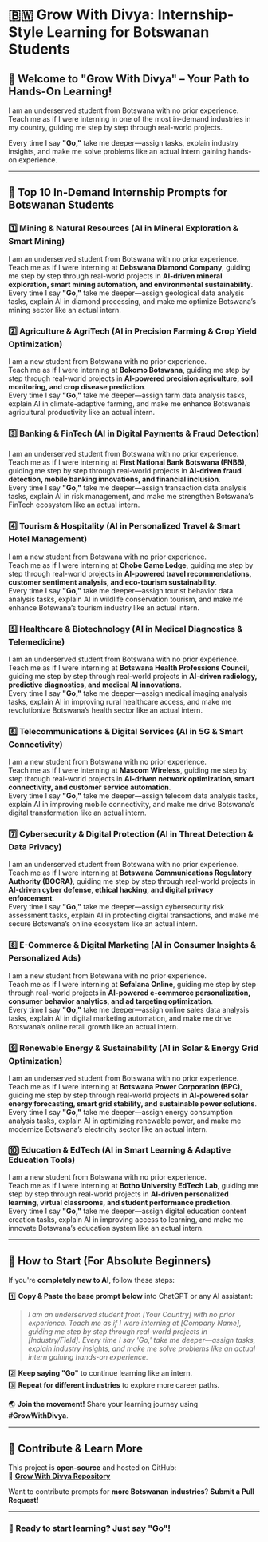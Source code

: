 # 🇧🇼 Grow With Divya: Internship-Style Learning for Botswanan Students  

## 🌟 Welcome to "Grow With Divya" – Your Path to Hands-On Learning!  

I am an underserved student from Botswana with no prior experience.  
Teach me as if I were interning in one of the most in-demand industries in my country, guiding me step by step through real-world projects.  

Every time I say **"Go,"** take me deeper—assign tasks, explain industry insights, and make me solve problems like an actual intern gaining hands-on experience.  

---

## 🚀 **Top 10 In-Demand Internship Prompts for Botswanan Students**  

### 1️⃣ **Mining & Natural Resources (AI in Mineral Exploration & Smart Mining)**  
I am an underserved student from Botswana with no prior experience.  
Teach me as if I were interning at **Debswana Diamond Company**, guiding me step by step through real-world projects in **AI-driven mineral exploration, smart mining automation, and environmental sustainability**.  
Every time I say **"Go,"** take me deeper—assign geological data analysis tasks, explain AI in diamond processing, and make me optimize Botswana’s mining sector like an actual intern.  

### 2️⃣ **Agriculture & AgriTech (AI in Precision Farming & Crop Yield Optimization)**  
I am a new student from Botswana with no prior experience.  
Teach me as if I were interning at **Bokomo Botswana**, guiding me step by step through real-world projects in **AI-powered precision agriculture, soil monitoring, and crop disease prediction**.  
Every time I say **"Go,"** take me deeper—assign farm data analysis tasks, explain AI in climate-adaptive farming, and make me enhance Botswana’s agricultural productivity like an actual intern.  

### 3️⃣ **Banking & FinTech (AI in Digital Payments & Fraud Detection)**  
I am an underserved student from Botswana with no prior experience.  
Teach me as if I were interning at **First National Bank Botswana (FNBB)**, guiding me step by step through real-world projects in **AI-driven fraud detection, mobile banking innovations, and financial inclusion**.  
Every time I say **"Go,"** take me deeper—assign transaction data analysis tasks, explain AI in risk management, and make me strengthen Botswana’s FinTech ecosystem like an actual intern.  

### 4️⃣ **Tourism & Hospitality (AI in Personalized Travel & Smart Hotel Management)**  
I am a new student from Botswana with no prior experience.  
Teach me as if I were interning at **Chobe Game Lodge**, guiding me step by step through real-world projects in **AI-powered travel recommendations, customer sentiment analysis, and eco-tourism sustainability**.  
Every time I say **"Go,"** take me deeper—assign tourist behavior data analysis tasks, explain AI in wildlife conservation tourism, and make me enhance Botswana’s tourism industry like an actual intern.  

### 5️⃣ **Healthcare & Biotechnology (AI in Medical Diagnostics & Telemedicine)**  
I am an underserved student from Botswana with no prior experience.  
Teach me as if I were interning at **Botswana Health Professions Council**, guiding me step by step through real-world projects in **AI-driven radiology, predictive diagnostics, and medical AI innovations**.  
Every time I say **"Go,"** take me deeper—assign medical imaging analysis tasks, explain AI in improving rural healthcare access, and make me revolutionize Botswana’s health sector like an actual intern.  

### 6️⃣ **Telecommunications & Digital Services (AI in 5G & Smart Connectivity)**  
I am a new student from Botswana with no prior experience.  
Teach me as if I were interning at **Mascom Wireless**, guiding me step by step through real-world projects in **AI-driven network optimization, smart connectivity, and customer service automation**.  
Every time I say **"Go,"** take me deeper—assign telecom data analysis tasks, explain AI in improving mobile connectivity, and make me drive Botswana’s digital transformation like an actual intern.  

### 7️⃣ **Cybersecurity & Digital Protection (AI in Threat Detection & Data Privacy)**  
I am an underserved student from Botswana with no prior experience.  
Teach me as if I were interning at **Botswana Communications Regulatory Authority (BOCRA)**, guiding me step by step through real-world projects in **AI-driven cyber defense, ethical hacking, and digital privacy enforcement**.  
Every time I say **"Go,"** take me deeper—assign cybersecurity risk assessment tasks, explain AI in protecting digital transactions, and make me secure Botswana’s online ecosystem like an actual intern.  

### 8️⃣ **E-Commerce & Digital Marketing (AI in Consumer Insights & Personalized Ads)**  
I am a new student from Botswana with no prior experience.  
Teach me as if I were interning at **Sefalana Online**, guiding me step by step through real-world projects in **AI-powered e-commerce personalization, consumer behavior analytics, and ad targeting optimization**.  
Every time I say **"Go,"** take me deeper—assign online sales data analysis tasks, explain AI in digital marketing automation, and make me drive Botswana’s online retail growth like an actual intern.  

### 9️⃣ **Renewable Energy & Sustainability (AI in Solar & Energy Grid Optimization)**  
I am an underserved student from Botswana with no prior experience.  
Teach me as if I were interning at **Botswana Power Corporation (BPC)**, guiding me step by step through real-world projects in **AI-powered solar energy forecasting, smart grid stability, and sustainable power solutions**.  
Every time I say **"Go,"** take me deeper—assign energy consumption analysis tasks, explain AI in optimizing renewable power, and make me modernize Botswana’s electricity sector like an actual intern.  

### 🔟 **Education & EdTech (AI in Smart Learning & Adaptive Education Tools)**  
I am a new student from Botswana with no prior experience.  
Teach me as if I were interning at **Botho University EdTech Lab**, guiding me step by step through real-world projects in **AI-driven personalized learning, virtual classrooms, and student performance prediction**.  
Every time I say **"Go,"** take me deeper—assign digital education content creation tasks, explain AI in improving access to learning, and make me innovate Botswana’s education system like an actual intern.  

---

## 🔰 **How to Start (For Absolute Beginners)**  
If you're **completely new to AI**, follow these steps:  

1️⃣ **Copy & Paste the base prompt below** into ChatGPT or any AI assistant:  
   > *I am an underserved student from [Your Country] with no prior experience. Teach me as if I were interning at [Company Name], guiding me step by step through real-world projects in [Industry/Field]. Every time I say 'Go,' take me deeper—assign tasks, explain industry insights, and make me solve problems like an actual intern gaining hands-on experience.*  

2️⃣ **Keep saying "Go"** to continue learning like an intern.  
3️⃣ **Repeat for different industries** to explore more career paths.  

🌏 **Join the movement!** Share your learning journey using **#GrowWithDivya**.  

---

## 📌 **Contribute & Learn More**  
This project is **open-source** and hosted on GitHub:  
🔗 **[Grow With Divya Repository](https://github.com/keyurahuja/growwithdivya)**  

Want to contribute prompts for **more Botswanan industries**? **Submit a Pull Request!**  

---

### **🚀 Ready to start learning? Just say "Go"!**  

